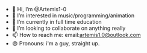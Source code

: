 - 👋 Hi, I’m @Artemis1-0
- 👀 I’m interested in music/programming/animation
- 🌱 I’m currently in full time education
- 💞️ I’m looking to collaborate on anything really
- 📫 How to reach me: email:artemis1.0@outlook.com
- 😄 Pronouns: i'm a guy, straight up.

<!---
Artemis1-0/Artemis1-0 is a ✨ special ✨ repository because its `README.md` (this file) appears on your GitHub profile.
You can click the Preview link to take a look at your changes.
--->
